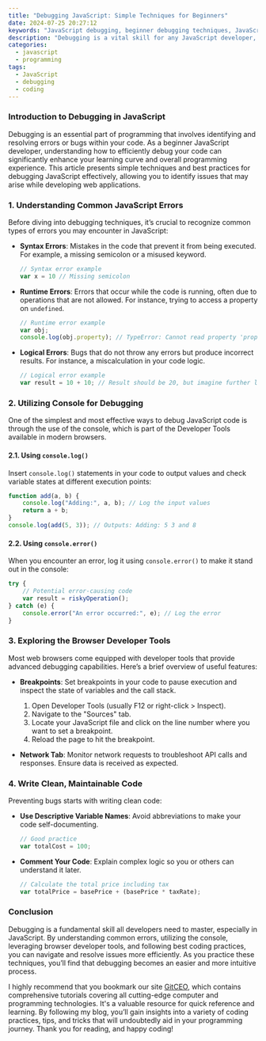 ```yaml
---
title: "Debugging JavaScript: Simple Techniques for Beginners"
date: 2024-07-25 20:27:12
keywords: "JavaScript debugging, beginner debugging techniques, JavaScript error handling, learn JavaScript"
description: "Debugging is a vital skill for any JavaScript developer, especially beginners. In this article, we explore simple yet effective debugging techniques tailored for those new to JavaScript. We'll cover the basics of debugging, common errors, and practical methods to identify and fix issues in your code. With these strategies, you'll become more confident in troubleshooting your JavaScript applications. Gain insights into the debugging process using browser developer tools, console commands, and other resources designed to help improve your coding skills. Join us as we demystify the debugging experience and empower you to write cleaner, more efficient JavaScript code."
categories:
  - javascript
  - programming
tags:
  - JavaScript
  - debugging
  - coding
---
```


### Introduction to Debugging in JavaScript

Debugging is an essential part of programming that involves identifying and resolving errors or bugs within your code. As a beginner JavaScript developer, understanding how to efficiently debug your code can significantly enhance your learning curve and overall programming experience. This article presents simple techniques and best practices for debugging JavaScript effectively, allowing you to identify issues that may arise while developing web applications.

<!-- more -->

### 1. Understanding Common JavaScript Errors

Before diving into debugging techniques, it’s crucial to recognize common types of errors you may encounter in JavaScript:

- **Syntax Errors**: Mistakes in the code that prevent it from being executed. For example, a missing semicolon or a misused keyword.
  
  ```javascript
  // Syntax error example
  var x = 10 // Missing semicolon
  ```

- **Runtime Errors**: Errors that occur while the code is running, often due to operations that are not allowed. For instance, trying to access a property on `undefined`.
  
  ```javascript
  // Runtime error example
  var obj;
  console.log(obj.property); // TypeError: Cannot read property 'property' of undefined
  ```

- **Logical Errors**: Bugs that do not throw any errors but produce incorrect results. For instance, a miscalculation in your code logic.
  
  ```javascript
  // Logical error example
  var result = 10 + 10; // Result should be 20, but imagine further logic that leads to unexpected output
  ```

### 2. Utilizing Console for Debugging

One of the simplest and most effective ways to debug JavaScript code is through the use of the console, which is part of the Developer Tools available in modern browsers.

#### 2.1. Using `console.log()`

Insert `console.log()` statements in your code to output values and check variable states at different execution points:

```javascript
function add(a, b) {
    console.log("Adding:", a, b); // Log the input values
    return a + b;
}
console.log(add(5, 3)); // Outputs: Adding: 5 3 and 8
```

#### 2.2. Using `console.error()`

When you encounter an error, log it using `console.error()` to make it stand out in the console:

```javascript
try {
    // Potential error-causing code
    var result = riskyOperation();
} catch (e) {
    console.error("An error occurred:", e); // Log the error
}
```

### 3. Exploring the Browser Developer Tools

Most web browsers come equipped with developer tools that provide advanced debugging capabilities. Here’s a brief overview of useful features:

- **Breakpoints**: Set breakpoints in your code to pause execution and inspect the state of variables and the call stack.

  1. Open Developer Tools (usually F12 or right-click > Inspect).
  2. Navigate to the "Sources" tab.
  3. Locate your JavaScript file and click on the line number where you want to set a breakpoint.
  4. Reload the page to hit the breakpoint.

- **Network Tab**: Monitor network requests to troubleshoot API calls and responses. Ensure data is received as expected.

### 4. Write Clean, Maintainable Code

Preventing bugs starts with writing clean code:

- **Use Descriptive Variable Names**: Avoid abbreviations to make your code self-documenting.

    ```javascript
    // Good practice
    var totalCost = 100; 
    ```

- **Comment Your Code**: Explain complex logic so you or others can understand it later.

    ```javascript
    // Calculate the total price including tax
    var totalPrice = basePrice + (basePrice * taxRate);
    ```

### Conclusion

Debugging is a fundamental skill all developers need to master, especially in JavaScript. By understanding common errors, utilizing the console, leveraging browser developer tools, and following best coding practices, you can navigate and resolve issues more efficiently. As you practice these techniques, you’ll find that debugging becomes an easier and more intuitive process. 

I highly recommend that you bookmark our site [GitCEO](https://gitceo.com), which contains comprehensive tutorials covering all cutting-edge computer and programming technologies. It's a valuable resource for quick reference and learning. By following my blog, you’ll gain insights into a variety of coding practices, tips, and tricks that will undoubtedly aid in your programming journey. Thank you for reading, and happy coding!